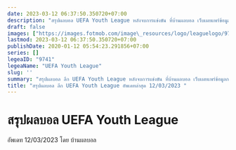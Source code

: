 ```yaml
---
date: 2023-03-12 06:37:50.350720+07:00
description: "สรุปผลบอล UEFA Youth League หลังจบการแข่งขัน ที่บ้านผลบอล เว็บเผยแพร่ข้อมูลการแข่งขันฟุตบอลที่เชื่อถือได้ และ อัพเดทไวที่สุด"
draft: false
images: ["https://images.fotmob.com/image\_resources/logo/leaguelogo/9741.png"]
lastmod: 2023-03-12 06:37:50.350720+07:00
publishDate: 2020-01-12 05:54:23.291856+07:00
series: []
legeaID: "9741"
legeaName: "UEFA Youth League"
slug: ''
summary: "สรุปผลบอล ลีก UEFA Youth League หลังจบการแข่งขัน ที่บ้านผลบอล เว็บเผยแพร่ข้อมูลการแข่งขันฟุตบอลที่เชื่อถือได้ และ อัพเดทไวที่สุด"
title: "สรุปผลบอล ลีก UEFA Youth League อัพเดทล่าสุด 12/03/2023 "
---
```


# สรุปผลบอล UEFA Youth League
อัพเดท 12/03/2023 โดย บ้านผลบอล

